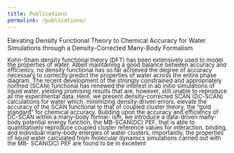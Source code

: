 ```yaml
---
title: Publications
permalink: /publications/
---
```

Elevating Density Functional Theory to Chemical Accuracy for Water Simulations through a Density-Corrected Many-Body Formalism

<font size="-1"> <p style="line-height:85%"> Kohn-Sham density functional theory (DFT) has been extensively used to model the properties of water. Albeit maintaining a good balance between accuracy and efficiency, no density functional has so far achieved the degree of accuracy necessary to correctly predict the properties of water across the entire phase diagram. The recent development of the strongly constrained and appropriately normed (SCAN) functional has renewed the interest in ab initio simulations of liquid water, yielding promising results that are, however, still unable to reproduce all the experimental data. Here, we present density-corrected SCAN (DC-SCAN) calculations for water which, minimizing density-driven errors, elevate the accuracy of the SCAN functional to that of coupled cluster theory, the “gold standard” for chemical accuracy. Building upon the accuracy and efficiency of DC-SCAN within a many-body formal- ism, we introduce a data-driven many-body potential energy function, the MB-SCAN(DC) PEF, that is able to quantitatively reproduce coupled cluster reference values for interaction, binding, and individual many-body energies of water clusters. Importantly, the properties of liquid water calculated from molecular dynamics simulations carried out with the MB- SCAN(DC) PEF are found to be in excellent </p> </font>
